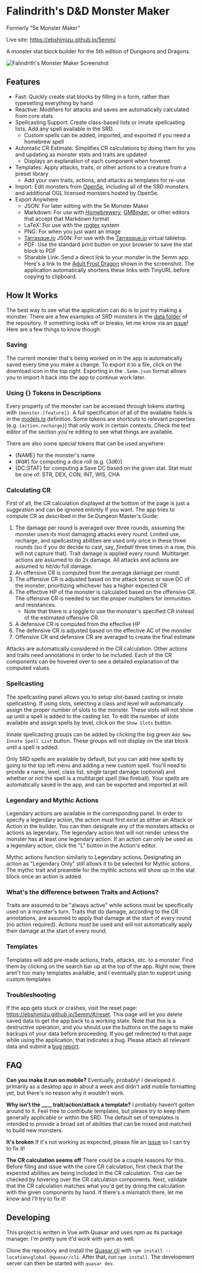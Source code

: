 # Falindrith's D&D Monster Maker

Formerly "5e Monster Maker"

Live site: https://ebshimizu.github.io/5emm/

A monster stat block builder for the 5th edition of Dungeons and Dragons.

![Falindrith's Monster Maker Screenshot](https://ebshimizu.github.io/5emm/readme-image.jpeg)

## Features

- Fast: Quickly create stat blocks by filling in a form, rather than typesetting everything by hand
- Reactive: Modifiers for attacks and saves are automatically calculated from core stats
- Spellcasting Support: Create class-based lists or innate spellcasting lists. Add any spell available in the SRD.
  - Custom spells can be added, imported, and exported if you need a homebrew spell
- Automatic CR Estimate: Simplifies CR calculations by doing them for you and updating as monster stats and traits are updated
  - Displays an explanation of each component when hovered
- Templates: Apply attacks, traits, or other actions to a creature from a preset library
  - Add your own traits, actions, and attacks as templates for re-use
- Import: Edit monsters from [Open5e](https://open5e.com/), including all of the SRD monsters and additional OGL licensed monsters hosted by Open5e.
- Export Anywhere
  - JSON: For later editing with the 5e Monster Maker
  - Markdown: For use with [Homebrewery](https://homebrewery.naturalcrit.com/), [GMBinder](https://www.gmbinder.com/), or other editors that accept that Markdown format
  - LaTeX: For use with the [rpgtex](https://github.com/rpgtex/DND-5e-LaTeX-Template) system
  - PNG: For when you just want an image
  - [Tarrasque.io](https://tarrasque.io/) JSON: For use with the [Tarrasque.io](https://tarrasque.io) virtual tabletop.
  - PDF: Use the standard print button on your browser to save the stat block to PDF
  - Sharable Link: Send a direct link to your monster in the 5emm app. Here's a link to the [Adult Frost Dragon](https://ebshimizu.github.io/5emm/#/?data=XQAAAAIBKAAAAAAAAABtCdvHsRpGJSsnwkliN-K36i09A7vobbqm-rxWLvDQR--cDXqpo4eZd_NJOHNRpm_JKxjO3oCeCzwJuACG1xl_RYj2zNpJH0wg0_NZbkYtRrm9IOvuGyyIN8MH311RbKu24nnSiHAWUcmxfIqSo70mkg5CVpnOvxC3Tu4j4E3uMVA9r8t_VfykixC2BImQKSBD6tDc4aVDAaWWQwbNNag902G0NuIZGRZgFHk5YU6awwfiTs6C2JmCetEfdGdHEv5dwzcFoATjuQoc4HYucVtWvgoPf8srvgGx7zO-fhJ5YXpZT4Kzhr5ZnqNS5hxEb_el-lcqLzhgUf3uOHmjDi6gk7rzh1DnIJ9FK2pq4Agb8zfCJiveiISDYnEBRISznGjfSrTlhga5tF3wMKwZbBMhyRIVI5tiq17d5-arumwh2DshX8fB5_NxY4dnFFQjytA87g2Fuo7Js1ckMJ1Ipwlmds-6xgcdg7EIbnIKt0b1IZ5WpoJCdvsldbxlWUQ9z22vAEmFtwi8dF5NuyK6zdxMu2TTtowOdHISl2BsE21emawm0yRxfK5Yjf7GSvb4o9Q9W4jQKiGZrhor4hXTreOPbvcCmAx2omwBUoDBzItiToRPRSfG3GqkAU3iDRFTTe_2Sn--kuHOdxHlU2BU1IviurwimpC0zgbwpW9uh-I0Zx9voufTZ62g-XDOtDPXzbk_hk4Hd5qTF4W9fcqCBFwpNdrK44BISWWapbPwQ-tYcQbqOjrBwDhVCaMwzMceR94MHykvY6tAQFNuPZTm57AbOK56vZ-ubvhGtgi9_DYkqR3k5cYjFlRPCpLgRvsT919xSv4-FoMxBHxfDGyVa4PdwlIQT97TdWfKxWScHrt-SNc7dSYW_UIud1vEhr8Sqme6KiGmPZ28fUmNlULDS49M5Y1qkoBKMtZp5_wxvnBEZmkW_wrWENh5tF32UEfbKdoJgv3fdZF-5Ota0OOdYLNChHmWeEzHVFRVObuw-iQAsCFs22cv3TZM3cXap-JIimFXtJehdp5I1KTAhGHN7GdHNzD4zt9zVvDtPfXwxZeF6SgiKRK1CNYDSC9ai5juJoQUsnG6fwG8FB1OGppb0q-TqLwvmDPwXYgAVs-CBvr5k1oz8VMCj0t7cqzoS5DUKwq2z_nOGYChDzyWxsKkPPBtjacr2yLMhtuF3iApqa4nG5txaP1lFw0yO675bWfa1GbgpCHZty-1XSvUm0tS8TwYHwToRyb8NUNjtFV62cV6iBpcbu4HRjJ4QtBDh1fWqn3iy1mCQqSQ3sNhyNmwbvXZnojUY6d03fV3Gk1ArBkxPk_4jARM_NgYJ6o0tfd9TetzBhbz0iwb0Vd80Fucoa6CDeIrQq_J_Ychitj37g6Gs4kWwUB6hr6aJjChxK0ohYo7W8vU4iH_apRo-seFmSEwJGldKpW9HXvcd_n_incu07Gkk9VUydTQDyHF7nwYyQ1hU-RJW-KQJdAAcE05THnUYsZpOu2SoPU_wB0vPkDm9BE7fDDWX_3ZYM5t87pLLYOi9cnjHaXckAPKYJnB9-ZTjgsKUqbTXls4CpSPtek6j9dG7GNxjPVGYucE6MYgV6MWyG745Wduur3FUuwoHmBE5iMQWf0DzmiZ_B05N7Jq-jGYQVVX2v3L7Eo544iYBlCjVgD0TeUmNx7DkbJRRr5eCG-thxc2xAJ4zuddKT_TdKRdWdD97HIUDhAr6DQt84SO3HrikamIUS22jzLG-9U4FO_FO1VHkTAmLcW5gMBXJmuGGuZipLSahSHfVIoyC1GWY9gTvKPiAOFR7J1RH4AdX9lMBB-5_wowYBuH7thJlkw7nBJ1vc-xobNBs7ATNHvotrBw2d9QcD8iA5U9KZWB7f3DGxGNpj8_CUjB1i0p9hN4MVMJ-FxHZPr_nUGiBZ3a56kZaqAKYWy_q3RmsIKq35M-7mSoOYP5LKlULnyBp1QLlUezgAMlvbtYaNPcy9uIE3fKwH_VN1jh5-hC49ORBQo_07Ax8_c6uJFMpwTMYJnvOAlo1t7-WbDDDdzkAfxeu4YIqc1zzq2lk4Xv4nHj1thG6GYkZNB8okqcla3dBJw3-kuHiPFFCJXcOqfg91PtTXK1gBJPlXTuSTc_JmQTEs-3tyfkvqdGBhYefr0gqaZExOnBM8B1a76Mhh56XG_qxsahjgKrLdEC4iRTp6kWoXuJdUt63VRaUUDenbQLHnP8x4Olc-wDXu17AxkLuJBvs5XR51tq4MS2Wy7tWy0H1GlznhgieJHaWkJL2yjUtuDEC0ozFvmVZO2hOFUIO55lrhBBkWUK2jFAWTBQ-uJ6yJlhtGR04R8cg71a8hct3CzJc9xCmUSwWCY01OwQwllTdHi9CP9i8i5OdMBtkfKFricD6sVJxgBkr1jS-PQs7V_WEMOvFJCXAIMKoZ8ZnJnrNInDFjOguN5Vpx5WxBwTkqMxJWp5AqvOc-tvmGlfp7NhQy8Fe2fWq4Ue39Ms1wQhLbpYD9EgXc2DeVpOla9S8XZ35XFVuUVZbnzyut-PBVcCsvs_VFBkXKzEDD6BYcNIknmZg0LCJm8sMkkH55HY4eso168Y_fw0e8Ur6CesTC2fnVrK-ZeL0U6LrSMun9A731oTgS8MzbTEu1vNGCdFY3kGqZBS2Bo32lsDPMPWaTadbqjUI47gYN611-zRJgdXZHJXxtB71c-g6as2w1h49IxJHYVngwIp-Svm-dA45RJ1vjKhHY6R1_OONVDU9IM2tcAwFysnzHtb4iuxg3drxATquomLaTwJnw6_T0ja2u9-Vtr8jzXTJLivqA1aX7VRyrtMP_bEpBDxN6xEiiulMHIzwhuvCESRqp0DGRDdak-z8ucjtD5F8xc1AEI6NpCF1m7ZFh7AcGsUuhOEcHXqV5PMsY6UVQB9xl5KEYr8Qv9ihI1QoQq8bcWrbom7uVeum0g3m8tHLyYoyE6qVU9tCUN06OW4G2AY80K_J3CU0vpC1BJ6muNujeSkp6-f_Adwsk-74v8pyt4oUoh8knEIjujVkkNPNWp8VeWfKHDGEvXR2jw7FWMb6-4AI3a8cutabZ_2xpw4kD2I1bZ4Vj_OM4mFcQyDCiFWLCDTgOsM3DrprlzZnwbBUC3t1aBEWLTDgA3oN35dSexOAS2QFoxuVCjkRZW2FOPREveSs9UPJSrfcVY_7QcmHjloaNlurDwVOzf7gtL_aTBoHAlBJc7diVnl_PH7AQiY6Q_aygbwltjhPdG3KJQ5JEOEzaCfY6J0hwnQhM2d9GcroNnZ5xwPQkA9fuphq16xXeNp6Vu8W92NM4hUW5xwS84CFYOrNJuGununNTo9k9R7FI3rUMNvRj_WezHW-Qp5KQzLKf1dg0fkcVIU3THEgCvEPVvL2gNvbJVbk1KtaHanr7QWQ_Y3C5JmoqNE9nSfmrXor1SA5N394DBj9lJB-7meJe4N2D5hjmz3VnQSCH8jK81iaWnfHDf3LsCmNTxF6h60eLcLoJHzn8PCdBtL6camWEtdZ4P_x_cAO5inHBcbfFXeS_etTyN0WxqdNYtS2oryFC0AXkz3GGLFCgcsulv5wYXfErs0x2T9TtGIwQ4m-0J_jerCf79hAkA7PkK2i_88Ij4KNBqfrZJNO33u25nv84mh4NVUOWsATzFL5wei3KoDT7rOKmaKjKeCrvEst0x4efTM9lAm0I67uKDd0-s73y8BO-5A4MFbaURvcvR8EP5B3uj77rEh1sqynlyvNd7evjzw6oJySAIKZi-CAGYs6OK3tIA98yiUQdKoDrs_KJOiqKLalyvugmMV4WSnLWF3oIuFg-6-z6najqM0K7YCTmb4nq-oDCz_zytGBmj36yo7ykLbTQ90he5fxOqdnGeFZCo_9jIPGESHTv4hm8kHTMIuh9WZIKalmTayysnRiwd3OBkOiiXYEnoyJZNGk0AMAd8-PFlrPBO0W2wtJHxqnfssruHE8__9K37OOpjDgaQrubP6PabKR7EVrwYwPwu8NMM-XG-GAOeYYCWSFWTmWFRlaGEUmaEEv55VM1PIV9TxHIHoA5naxj-amjcESeFsbhbRp1c0sjFumF4XWacl-BJ9UnExGf_evAAQ) shown in the screenshot. The application automatically shortens these links with TinyURL before copying to clipboard.

## How It Works

The best way to see what the application can do is to just try making a monster. There are a few examples of SRD monsters in the [data folder](https://github.com/ebshimizu/5e-monster-maker/tree/master/src/data/templates/monsters) of the repository. If something looks off or breaks, let me know via an [issue](https://github.com/ebshimizu/5e-monster-maker/issues)! Here are a few things to know though:

### Saving

The current monster that's being worked on in the app is automatically saved every time you make a change. To export it to a file, click on the download icon in the top right. Exporting in the `.5emm.json` format allows you to import it back into the app to continue work later.

### Using {} Tokens in Descriptions

Every property of the monster can be accessed through tokens starting with `{monster.[feature]}`. A full specification of all of the available fields is in the [models.ts](https://github.com/ebshimizu/5e-monster-maker/blob/master/src/components/models.ts) definition. Some tokens are shortcuts to relevant properties (e.g. `{action.recharge}`) that only work in certain contexts. Check the text editor of the section you're editing to see what things are available.

There are also some special tokens that can be used anywhere:

- {NAME} for the monster's name
- {#d#} for computing a dice roll (e.g. {3d6})
- {DC:STAT} for computing a Save DC based on the given stat. Stat must be one of: STR, DEX, CON, INT, WIS, CHA

### Calculating CR

First of all, the CR calculation displayed at the bottom of the page is just a _suggestion_ and can be ignored entirely if you want. The app tries to compute CR as described in the 5e Dungeon Master's Guide:

1. The damage per round is averaged over three rounds, assuming the monster uses its most damaging attacks every round. Limited use, recharge, and spellcasting abilities are used only once in these three rounds (so if you do decide to cast, say, _fireball_ three times in a row, this will not capture that). Trait damage is applied every round. Multitarget actions are assumed to do 2x damage. All attacks and actions are assumed to hit/do full damage.
2. An offensive CR is computed from the average damage per round.
3. The offensive CR is adjusted based on the attack bonus or save DC of the monster, prioritizing whichever has a higher expected CR
4. The effective HP of the monster is calculated based on the offensive CR. The offensive CR is needed to set the proper multipliers for immunities and resistances.
   - Note that there is a toggle to use the monster's specified CR instead of the estimated offensive CR.
5. A defensive CR is computed from the effective HP
6. The defensive CR is adjusted based on the effective AC of the monster
7. Offensive CR and defensive CR are averaged to create the final estimate

Attacks are automatically considered in the CR calculation. Other actions and traits need annotations in order to be included. Each of the CR components can be hovered over to see a detailed explanation of the computed values.

### Spellcasting

The spellcasting panel allows you to setup slot-based casting or innate spellcasting. If using slots, selecting a class and level will automatically assign the proper number of slots to the monster. These slots will not show up until a spell is added to the casting list. To edit the number of slots available and assign spells by level, click on the `Show Slots` button.

Innate spellcasting groups can be added by clicking the big green `Add New Innate Spell List` button. These groups will not display on the stat block until a spell is added.

Only SRD spells are available by default, but you can add new spells by going to the top left menu and adding a new custom spell. You'll need to provide a name, level, class list, single target damage (optional) and whether or not the spell is a multitarget spell (like fireball). Your spells are automatically saved in the app, and can be exported and imported at will.

### Legendary and Mythic Actions

Legendary actions are available in the corresponding panel. In order to specify a legendary action, the action must first exist as either an Attack or Action in the builder. You can then designate any of the monsters attacks or actions as legendary. The legendary action text will not render unless the monster has at least one legendary action. If an action can only be used as a legendary action, click the "L" button in the Action's editor.

Mythic actions function similarly to Legendary actions. Designating an action as "Legendary Only" still allows it to be selected for Mythic actions. The mythic trait and preamble for the mythic actions will show up in the stat block once an action is added.

### What's the difference between Traits and Actions?

Traits are assumed to be "always active" while actions must be specifically used on a monster's turn. Traits that do damage, according to the CR annotations, are assumed to apply that damage at the start of every round (no action required). Actions must be used and will not automatically apply their damage at the start of every round.

### Templates

Templates will add pre-made actions, traits, attacks, etc. to a monster. Find them by clicking on the search bar up at the top of the app. Right now, there aren't too many templates available, and I eventually plan to support using custom templates.

### Troubleshooting

If the app gets stuck or crashes, visit the reset page: https://ebshimizu.github.io/5emm/#/reset. This page will let you delete saved data to get the app back to a working state. Note that this is a destructive operation, and you should use the buttons on the page to make backups of your data before proceeding. If you get redirected to that page while using the application, that indicates a bug. Please attach all relevant data and submit a [bug report](https://github.com/ebshimizu/5e-monster-maker/issues).

## FAQ

**Can you make it run on mobile?**
Eventually, probably! I developed it primarily as a desktop app in about a week and didn't add mobile formatting yet, but there's no reason why it wouldn't work.

**Why isn't the \_\_\_\_ trait/action/attack a template?**
I probably haven't gotten around to it. Feel free to contribute templates, but please try to keep them generally applicable or within the SRD. The default set of templates is intended to provide a broad set of abilities that can be mixed and matched to build new monsters.

**It's broken**
If it's not working as expected, please file an [issue](https://github.com/ebshimizu/5e-monster-maker/issues) so I can try to fix it!

**The CR calculation seems off**
There could be a couple reasons for this. Before filing and issue with the core CR calculation, first check that the expected abilities are being included in the CR calculation. This can be checked by hovering over the CR calculation components. Next, validate that the CR calculation matches what you'd get by doing the calculation with the given components by hand. If there's a mismatch there, let me know and I'll try to fix it!

## Developing

This project is written in Vue with Quasar and uses npm as its package manager. I'm pretty sure it'd work with yarn as well.

Clone the repository and install the [Quasar cli](https://quasar.dev/start/quasar-cli) with `npm install --location=global @quasar/cli`. After that, run `npm install`. The development server can then be started with `quasar dev`.
